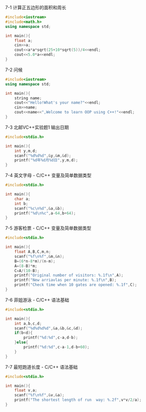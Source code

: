 7-1 计算正五边形的面积和周长
```c++
#include<iostream>
#include<math.h>
using namespace std;

int main(){
    float a;
    cin>>a;
    cout<<a*a*sqrt(25+10*sqrt(5))/4<<endl;
    cout<<5.0*a<<endl;
}
```

7-2 问候
```c++
#include<iostream>
using namespace std;

int main(){
    string name;
    cout<<"Hello!What's your name?"<<endl;
    cin>>name;
    cout<<name<<",Welcome to learn OOP using C++!"<<endl;
}
```

7-3 北邮VC++实验题1 输出日期
```c
#include<stdio.h>

int main(){
    int y,m,d;
    scanf("%d%d%d",&y,&m,&d);
    printf("%d年%d月%d日",y,m,d);
}
```

7-4 英文字母 - C/C++ 变量及简单数据类型
```c
#include<stdio.h>

int main(){
    char a;
    int b;
    scanf("%c\n%d",&a,&b);
    printf("%d\n%c",a-64,b+64);
}
```

7-5 游客检票 - C/C++ 变量及简单数据类型
```c
#include<stdio.h>

int main(){
    float A,B,C,m,n;
    scanf("%f\n%f",&m,&n);
    B=(6*n-8*m)/(n-m);
    A=(8-B)*m;
    C=A/(10-B);
    printf("Original number of visitors: %.1f\n",A);
    printf("New arriavlas per minute: %.1f\n",B);
    printf("Check time when 10 gates are opened: %.1f",C);
}
```

7-6 菲姐游泳 - C/C++ 语法基础
```c
#include<stdio.h>

int main(){
    int a,b,c,d;
    scanf("%d%d%d%d",&a,&b,&c,&d);
    if(b<d){
        printf("%d:%d",c-a,d-b);
    }else{
        printf("%d:%d",c-a-1,d-b+60);
    }
}
```

7-7 最短跑道长度 - C/C++ 语法基础
```c
#include<stdio.h>

int main(){
    float v,a;
    scanf("%f\n%f",&v,&a);
    printf("The shortest length of run  way: %.2f",v*v/2/a);
}
```